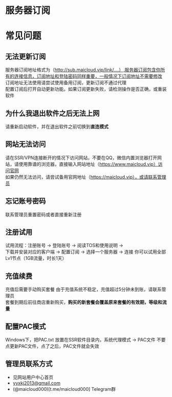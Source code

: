 # 服务器订阅

# 常见问题

## 无法更新订阅
服务器订阅地址格式为（http://sub.maicloud.vip/link/....）,服务器订阅包含你所有的连接信息，订阅地址和登陆密码同样重要，一般情况下订阅地址不需要修改  
订阅地址无法使用请尝试使用备用订阅，更新订阅不通过代理  
配置订阅后打开自动更新功能。如果订阅更新失败，请检测操作是否正确，或重装软件

## 为什么我退出软件之后无法上网
请重新启动软件，并在退出软件之前切换到**直连模式**

## 网站无法访问
请在SSR/VPN连接断开的情况下访问网站，不要在QQ，微信内置浏览器打开网站，请使用靠谱的浏览器，直接输入网站地址（https://www.maicloud.vip）访问官网  
如果仍然无法访问，请尝试备用官网地址（https://maicloud.vip），或请联系管理员

## 忘记账号密码
联系管理员重置密码或者直接重新注册

## 注册试用
试用流程：注册账号 -> 登陆账号 -> 阅读TOS和使用说明 ->  
下载并安装对应的客户端 -> 配置订阅 -> 选择一个服务器 -> 连接
你可以试用全部Lv1节点（1GB流量，时长1天）

## 充值续费
充值后需要手动购买套餐
由于充值系统不稳定，充值超过5分钟未到账，请联系管理员  
套餐到期后前往商店重新购买，**购买的新套餐会覆盖原来套餐的有效期，等级和流量**

## 配置PAC模式
Windows下，把PAC.txt 放置在SSR软件目录内，系统代理模式 -> PAC文件
不要点更新PAC文件，点了之后，PAC文件就会失效

## 管理员联系方式
- 见网站用户中心首页
- yyxkj2013@gmail.com
- (@maicloud000)[t.me/maicloud000] Telegram群
